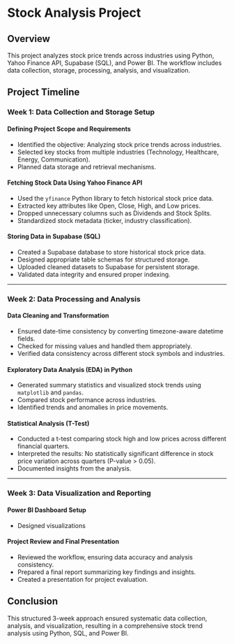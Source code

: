 # Stock Analysis Project

## Overview
This project analyzes stock price trends across industries using Python, Yahoo Finance API, Supabase (SQL), and Power BI. The workflow includes data collection, storage, processing, analysis, and visualization.

## Project Timeline

### Week 1: Data Collection and Storage Setup

#### Defining Project Scope and Requirements
- Identified the objective: Analyzing stock price trends across industries.
- Selected key stocks from multiple industries (Technology, Healthcare, Energy, Communication).
- Planned data storage and retrieval mechanisms.

#### Fetching Stock Data Using Yahoo Finance API
- Used the `yfinance` Python library to fetch historical stock price data.
- Extracted key attributes like Open, Close, High, and Low prices.
- Dropped unnecessary columns such as Dividends and Stock Splits.
- Standardized stock metadata (ticker, industry classification).

#### Storing Data in Supabase (SQL)
- Created a Supabase database to store historical stock price data.
- Designed appropriate table schemas for structured storage.
- Uploaded cleaned datasets to Supabase for persistent storage.
- Validated data integrity and ensured proper indexing.

---

### Week 2: Data Processing and Analysis

#### Data Cleaning and Transformation
- Ensured date-time consistency by converting timezone-aware datetime fields.
- Checked for missing values and handled them appropriately.
- Verified data consistency across different stock symbols and industries.

#### Exploratory Data Analysis (EDA) in Python
- Generated summary statistics and visualized stock trends using `matplotlib` and `pandas`.
- Compared stock performance across industries.
- Identified trends and anomalies in price movements.

#### Statistical Analysis (T-Test)
- Conducted a t-test comparing stock high and low prices across different financial quarters.
- Interpreted the results: No statistically significant difference in stock price variation across quarters (P-value > 0.05).
- Documented insights from the analysis.

---

### Week 3: Data Visualization and Reporting

#### Power BI Dashboard Setup
- Designed visualizations

#### Project Review and Final Presentation
- Reviewed the workflow, ensuring data accuracy and analysis consistency.
- Prepared a final report summarizing key findings and insights.
- Created a presentation for project evaluation.

## Conclusion
This structured 3-week approach ensured systematic data collection, analysis, and visualization, resulting in a comprehensive stock trend analysis using Python, SQL, and Power BI.

